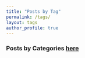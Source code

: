```yaml
---
title: "Posts by Tag"
permalink: /tags/
layout: tags
author_profile: true
---
```


### Posts by <strong><i class="fas fa-fw fa-folder-open" aria-hidden="true"></i>  Categories [here](/categories)